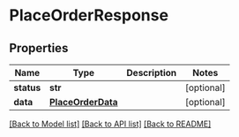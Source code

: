 # PlaceOrderResponse

## Properties
Name | Type | Description | Notes
------------ | ------------- | ------------- | -------------
**status** | **str** |  | [optional] 
**data** | [**PlaceOrderData**](PlaceOrderData.md) |  | [optional] 

[[Back to Model list]](../README.md#documentation-for-models) [[Back to API list]](../README.md#documentation-for-api-endpoints) [[Back to README]](../README.md)

